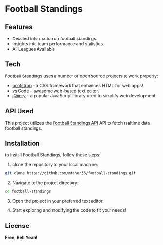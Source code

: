 # Football Standings

## Features

- Detailed information on football standings.
- Insights into team performance and statistics.
- All Leagues Available

## Tech

Football Standings uses a number of open source projects to work properly:

- [bootstrap](https://getbootstrap.com/) - a CSS framework that enhances HTML for web apps!
- [vs Code](https://code.visualstudio.com/) - awesome web-based text editor.
- [jQuery](https://jquery.com/download/) - a popular JavaScript library used to simplify web development.

## API Used
This project utilizes the [Football Standings API](https://github.com/azharimm/football-standings-api) API to fetch realtime data football standings.


## Installation

to install Football Standings, follow these steps:

1. clone the repository to your local machine:
```sh
git clone https://github.com/mtaher36/football-standings.git
```
2. Navigate to the project directory:
```sh
cd football-standings
```
3. Open the project in your preferred text editor.

4. Start exploring and modifying the code to fit your needs!



## License

**Free, Hell Yeah!**

